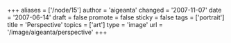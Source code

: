 +++
aliases = ['/node/15']
author = 'aigeanta'
changed = '2007-11-07'
date = '2007-06-14'
draft = false
promote = false
sticky = false
tags = ['portrait']
title = 'Perspective'
topics = ['art']
type = 'image'
url = '/image/aigeanta/perspective'
+++


